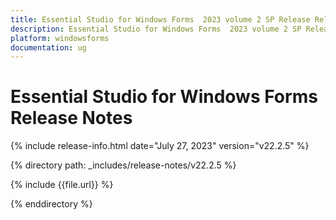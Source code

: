 ```yaml
---
title: Essential Studio for Windows Forms  2023 volume 2 SP Release Release Notes  
description: Essential Studio for Windows Forms  2023 volume 2 SP Release Release Notes  
platform: windowsforms
documentation: ug
---
```


# Essential Studio for Windows Forms   Release Notes  

{% include release-info.html date="July 27, 2023"  version="v22.2.5" %} 

{% directory path: _includes/release-notes/v22.2.5 %}

{% include {{file.url}} %}

{% enddirectory %}